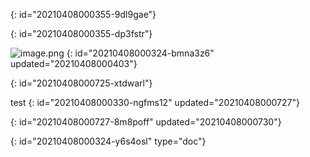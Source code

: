 {: id="20210408000355-9dl9gae"}

{: id="20210408000355-dp3fstr"}

![image.png](assets/image-20210408000403-28nv9ur.png)
{: id="20210408000324-bmna3z6" updated="20210408000403"}

{: id="20210408000725-xtdwarl"}

test
{: id="20210408000330-ngfms12" updated="20210408000727"}

{: id="20210408000727-8m8poff" updated="20210408000730"}


{: id="20210408000324-y6s4osl" type="doc"}
